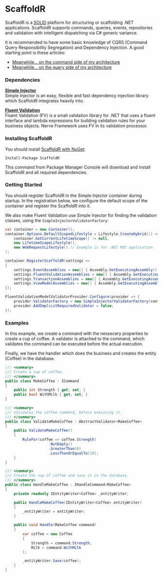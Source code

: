 # ScaffoldR

ScaffoldR is a [SOLID](https://en.wikipedia.org/wiki/SOLID_%28object-oriented_design%29) platform for structuring or scaffolding .NET applications. ScaffoldR supports commands, queries, events, repositories and validation with intelligent dispatching via C# generic variance.

It is recommended to have some basic knowledge of CQRS (Command Query Responsibility Segregation) and Dependency Injection. A good starting point is these articles:

* [Meanwhile... on the command side of my architecture](https://www.cuttingedge.it/blogs/steven/pivot/entry.php?id=91)
* [Meanwhile... on the query side of my architecture](https://www.cuttingedge.it/blogs/steven/pivot/entry.php?id=92)

### Dependencies 
**[Simple Injector](https://simpleinjector.org)**<br />
Simple Injector is an easy, flexible and fast dependency injection library which ScaffoldR integrates heavily into.

**[Fluent Validation](https://fluentvalidation.codeplex.com)**<br />
Fluent Validation (FV) is a small validation library for .NET that uses a fluent interface and lambda expressions for building validation rules for your business objects. Nerve Framework uses FV in its validation processor.

### Installing ScaffoldR

You should install [ScaffoldR with NuGet](https://www.nuget.org/packages/ScaffoldR):

    Install-Package ScaffoldR

This command from Package Manager Console will download and install ScaffoldR and all required dependencies.

### Getting Started

You should register ScaffoldR in the Simple Injector container during startup. In the registration below, we configure the default scope of the container and register the ScaffoldR into it. 

We also make Fluent Validation use Simple Injector for finding the validation classes, using the `SimpleInjectorValidatorFactory`:

```cs
var container = new Container();
container.Options.DefaultScopedLifestyle = Lifestyle.CreateHybrid(() =>
	container.GetCurrentLifetimeScope() != null,
	new LifetimeScopeLifestyle(),
	new WebRequestLifestyle() // Example is for .NET MVC application
);

container.RegisterScaffoldR(settings =>
{
	settings.EventAssemblies = new[] { Assembly.GetExecutingAssembly() };
	settings.FluentValidationAssemblies = new[] { Assembly.GetExecutingAssembly() };
	settings.TransactionAssemblies = new[] { Assembly.GetExecutingAssembly() };
	settings.ViewModelAssemblies = new[] { Assembly.GetExecutingAssembly() };
});

FluentValidationModelValidatorProvider.Configure(provider => {
	provider.ValidatorFactory = new SimpleInjectorValidatorFactory(container);
	provider.AddImplicitRequiredValidator = false;
});
```

### Examples

In this example, we create a command with the nessecery properties to create a cup of coffee. A validator is attached to the command, which validates the command can be executed before the actual execution. 

Finally, we have the handler which does the business and creates the entity (Coffee) in the database.

```cs
/// <summary>
/// Create a cup of coffee.
/// </summary>
public class MakeCoffee : ICommand
{
	public int Strength { get; set; }
	public bool WithMilk { get; set; }
}

/// <summary>
/// Validates the coffee command, before executing it.
/// </summary>
public class ValidateMakeCoffee : AbstractValidator<MakeCoffee>
{
	public ValidateMakeCoffee()
	{
		RuleFor(coffee => coffee.Strength)
                    .NotEmpty()
                    .GreaterThan(0)
                    .LessThanOrEqualTo(10);
	}
}

/// <summary>
/// Create the cup of coffee and save it in the database.
/// </summary>
public class HandleMakeCoffee : IHandleCommand<MakeCoffee>
{
	private readonly IEntityWriter<Coffee> _entityWriter;

	public HandleMakeCoffee(IEntityWriter<Coffee> entityWriter)
	{
		_entityWriter = entityWriter;
	}

	public void Handle(MakeCoffee command)
	{
		var coffee = new Coffee
		{
			Strength = command.Strength,
			Milk = command.WithMilk
		};

		_entityWriter.Save(coffee);
	}
}
```
